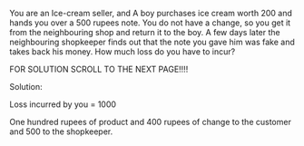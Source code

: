You are an Ice-cream seller, and A boy purchases ice cream worth 200 and hands you over a 500 rupees note. You do not have a change, so you get it from the neighbouring shop and return it to the boy. A few days later the neighbouring shopkeeper finds out that the note you gave him was fake and takes back his money. How much loss do you have to incur?

 

FOR SOLUTION SCROLL TO THE NEXT PAGE!!!!

 

Solution:

 

Loss incurred by you = 1000

One hundred rupees of product and 400 rupees of change to the customer and 500 to the shopkeeper.

 

 


